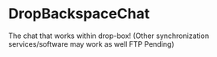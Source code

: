 # DropBackspaceChat
The chat that works within drop-box! (Other synchronization services/software may work as well FTP Pending)
